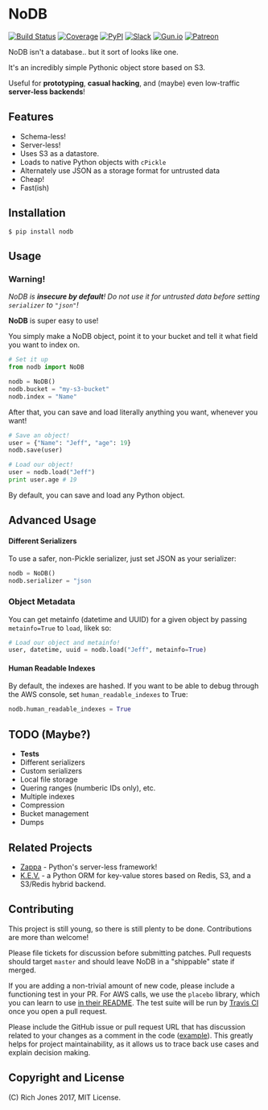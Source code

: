 # NoDB

[![Build Status](https://travis-ci.org/Miserlou/NoDB.svg)](https://travis-ci.org/Miserlou/NoDB)
[![Coverage](https://img.shields.io/coveralls/Miserlou/NoDB.svg)](https://coveralls.io/github/Miserlou/NoDB)
[![PyPI](https://img.shields.io/pypi/v/NoDB.svg)](https://pypi.python.org/pypi/nodb)
[![Slack](https://img.shields.io/badge/chat-slack-ff69b4.svg)](https://slack.zappa.io/)
[![Gun.io](https://img.shields.io/badge/made%20by-gun.io-blue.svg)](https://gun.io/)
[![Patreon](https://img.shields.io/badge/support-patreon-brightgreen.svg)](https://patreon.com/zappa)

NoDB isn't a database.. but it sort of looks like one.

It's an incredibly simple Pythonic object store based on S3.

Useful for **prototyping**, **casual hacking**, and (maybe) even low-traffic **server-less backends**!

## Features

* Schema-less!
* Server-less!
* Uses S3 as a datastore.
* Loads to native Python objects with `cPickle`
* Alternately use JSON as a storage format for untrusted data
* Cheap!
* Fast(ish)

## Installation

```
$ pip install nodb
```

## Usage

### Warning!
_NoDB is **insecure by default**! Do not use it for untrusted data before setting `serializer` to `"json"`!_

**NoDB** is super easy to use!

You simply make a NoDB object, point it to your bucket and tell it what field you want to index on.

```python
# Set it up
from nodb import NoDB

nodb = NoDB()
nodb.bucket = "my-s3-bucket"
nodb.index = "Name"
```

After that, you can save and load literally anything you want, whenever you want!

```python
# Save an object!
user = {"Name": "Jeff", "age": 19}
nodb.save(user)

# Load our object!
user = nodb.load("Jeff")
print user.age # 19
```

By default, you can save and load any Python object.

## Advanced Usage

#### Different Serializers

To use a safer, non-Pickle serializer, just set JSON as your serializer:

```python
nodb = NoDB()
nodb.serializer = "json
```

### Object Metadata

You can get metainfo (datetime and UUID) for a given object by passing `metainfo=True` to `load`, likek so:

```python
# Load our object and metainfo!
user, datetime, uuid = nodb.load("Jeff", metainfo=True)
```

#### Human Readable Indexes

By default, the indexes are hashed. If you want to be able to debug through the AWS console, set `human_readable_indexes` to True:

```python
nodb.human_readable_indexes = True
```

## TODO (Maybe?)

* **Tests**
* Different serializers
* Custom serializers
* Local file storage
* Quering ranges (numberic IDs only), etc.
* Multiple indexes
* Compression
* Bucket management
* Dumps

## Related Projects

* [Zappa](https://github.com/Miserlou/Zappa) - Python's server-less framework!
* [K.E.V.](https://github.com/capless/kev) - a Python ORM for key-value stores based on Redis, S3, and a S3/Redis hybrid backend.

## Contributing

This project is still young, so there is still plenty to be done. Contributions are more than welcome!

Please file tickets for discussion before submitting patches. Pull requests should target `master` and should leave NoDB in a "shippable" state if merged.

If you are adding a non-trivial amount of new code, please include a functioning test in your PR. For AWS calls, we use the `placebo` library, which you can learn to use [in their README](https://github.com/garnaat/placebo#usage-as-a-decorator). The test suite will be run by [Travis CI](https://travis-ci.org/Miserlou/NoDB) once you open a pull request.

Please include the GitHub issue or pull request URL that has discussion related to your changes as a comment in the code ([example](https://github.com/Miserlou/Zappa/blob/fae2925431b820eaedf088a632022e4120a29f89/zappa/zappa.py#L241-L243)). This greatly helps for project maintainability, as it allows us to trace back use cases and explain decision making.

## Copyright and License

(C) Rich Jones 2017, MIT License.
